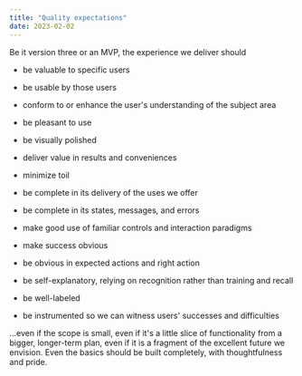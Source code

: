 ```yaml
---
title: "Quality expectations"
date: 2023-02-02
---
```


Be it version three or an MVP, the experience we deliver should

- be valuable to specific users

- be usable by those users

- conform to or enhance the user's understanding of the subject area

- be pleasant to use

- be visually polished

- deliver value in results and conveniences

- minimize toil

- be complete in its delivery of the uses we offer

- be complete in its states, messages, and errors

- make good use of familiar controls and interaction paradigms

- make success obvious

- be obvious in expected actions and right action

- be self-explanatory, relying on recognition rather than training and recall

- be well-labeled

- be instrumented so we can witness users' successes and difficulties

…even if the scope is small, even if it's a little slice of functionality from a bigger, longer-term plan, even if it is a fragment of the excellent future we envision. Even the basics should be built completely, with thoughtfulness and pride.

